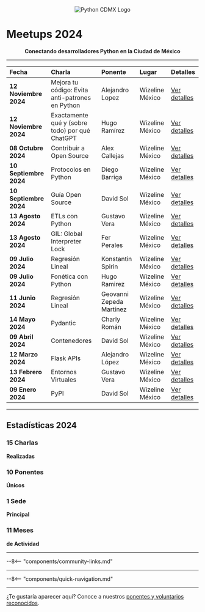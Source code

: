 <div align="center">
  <img src="/images/logo.png" alt="Python CDMX Logo">
</div>

# Meetups 2024 <i class="fas fa-calendar-alt"></i>

<div align="center">
  <b>Conectando desarrolladores Python en la Ciudad de México</b>
</div>

---

| <i class="fas fa-calendar"></i> **Fecha** | <i class="fas fa-microphone"></i> **Charla** | <i class="fas fa-user"></i> **Ponente** | <i class="fas fa-map-marker-alt"></i> **Lugar** | <i class="fas fa-link"></i> **Detalles** |
|:---|:---|:---|:---|:---|
| **12 Noviembre 2024** | Mejora tu código: Evita anti-patrones en Python | Alejandro Lopez | Wizeline México | [Ver detalles](202411-noviembre.md) |
| **12 Noviembre 2024** | Exactamente qué y (sobre todo) por qué ChatGPT | Hugo Ramírez | Wizeline México | [Ver detalles](202411-noviembre.md) |
| **08 Octubre 2024** | Contribuir a Open Source | Alex Callejas | Wizeline México | [Ver detalles](202410-octubre.md) |
| **10 Septiembre 2024** | Protocolos en Python | Diego Barriga | Wizeline México | [Ver detalles](202409-septiembre.md) |
| **10 Septiembre 2024** | Guía Open Source | David Sol | Wizeline México | [Ver detalles](202409-septiembre.md) |
| **13 Agosto 2024** | ETLs con Python | Gustavo Vera | Wizeline México | [Ver detalles](202408-agosto.md) |
| **13 Agosto 2024** | GIL: Global Interpreter Lock | Fer Perales | Wizeline México | [Ver detalles](202408-agosto.md) |
| **09 Julio 2024** | Regresión Lineal | Konstantin Spirin | Wizeline México | [Ver detalles](202407-julio.md) |
| **09 Julio 2024** | Fonética con Python | Hugo Ramirez | Wizeline México | [Ver detalles](202407-julio.md) |
| **11 Junio 2024** | Regresión Lineal | Geovanni Zepeda Martínez | Wizeline México | [Ver detalles](202406-junio.md) |
| **14 Mayo 2024** | Pydantic | Charly Román | Wizeline México | [Ver detalles](202405-mayo.md) |
| **09 Abril 2024** | Contenedores | David Sol | Wizeline México | [Ver detalles](202404-abril.md) |
| **12 Marzo 2024** | Flask APIs | Alejandro López | Wizeline México | [Ver detalles](202403-marzo.md) |
| **13 Febrero 2024** | Entornos Virtuales | Gustavo Vera | Wizeline México | [Ver detalles](202402-febrero.md) |
| **09 Enero 2024** | PyPI | David Sol | Wizeline México | [Ver detalles](202401-enero.md) |

---

## <i class="fas fa-star"></i> Estadísticas 2024

<div class="stats-grid">

<div class="stat-card">
  <h3><i class="fas fa-microphone"></i> 15 Charlas</h3>
  <p><b>Realizadas</b></p>
</div>

<div class="stat-card">
  <h3><i class="fas fa-users"></i> 10 Ponentes</h3>
  <p><b>Únicos</b></p>
</div>

<div class="stat-card">
  <h3><i class="fas fa-map-marker-alt"></i> 1 Sede</h3>
  <p><b>Principal</b></p>
</div>

<div class="stat-card">
  <h3><i class="fas fa-calendar"></i> 11 Meses</h3>
  <p><b>de Actividad</b></p>
</div>

</div>

---

--8<-- "components/community-links.md"

---

--8<-- "components/quick-navigation.md"

---

¿Te gustaría aparecer aquí? Conoce a nuestros [ponentes y voluntarios reconocidos](../../comunidad/como-contribuir.md).
